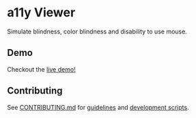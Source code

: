 # a11y Viewer

Simulate blindness, color blindness and disability to use mouse.

## Demo

Checkout the [live demo!](https://voorhoede.github.io/a11y-viewer/)


## Contributing

See [CONTRIBUTING.md](CONTRIBUTING.md) for [guidelines](CONTRIBUTING.md#guidelines) and [development scripts](CONTRIBUTING.md#scripts).
